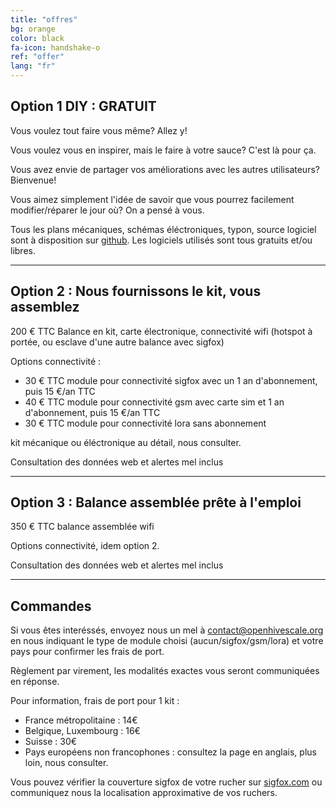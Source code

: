 ```yaml
---
title: "offres"
bg: orange
color: black
fa-icon: handshake-o
ref: "offer"
lang: "fr"
---
```



## Option 1 DIY : GRATUIT

Vous voulez tout faire vous même? Allez y!

Vous voulez vous en inspirer, mais le faire à votre sauce? C'est là pour ça.

Vous avez envie de partager vos améliorations avec les autres utilisateurs? Bienvenue!

Vous aimez simplement l'idée de savoir que vous pourrez facilement modifier/réparer le jour où? On a pensé à vous.

Tous les plans mécaniques, schémas éléctroniques, typon, source logiciel sont à disposition sur [github](https://github.com/openhivescale).
Les logiciels utilisés sont tous gratuits et/ou libres.

-------------------------

## Option 2 : Nous fournissons le kit, vous assemblez

200 € TTC Balance en kit, carte électronique, connectivité wifi (hotspot à portée, ou esclave d'une autre balance avec sigfox)

Options connectivité :
* 30 € TTC module pour connectivité sigfox avec un 1 an d'abonnement, puis 15 €/an TTC
* 40 € TTC module pour connectivité gsm avec carte sim et 1 an d'abonnement, puis 15 €/an TTC
* 30 € TTC module pour connectivité lora sans abonnement

kit mécanique ou éléctronique au détail, nous consulter.

Consultation des données web et alertes mel inclus

-------------------------

## Option 3 : Balance assemblée prête à l'emploi 

350 € TTC balance assemblée wifi

Options connectivité, idem option 2.

Consultation des données web et alertes mel inclus

-------------------------

## Commandes 

Si vous êtes interéssés, envoyez nous un mel à contact@openhivescale.org en nous indiquant le type de module choisi (aucun/sigfox/gsm/lora) et votre pays pour confirmer les frais de port.

Règlement par virement, les modalités exactes vous seront communiquées en réponse.

Pour information, frais de port pour 1 kit :
* France métropolitaine : 14€
* Belgique, Luxembourg : 16€
* Suisse : 30€
* Pays européens non francophones : consultez la page en anglais, plus loin, nous consulter.

Vous pouvez vérifier la couverture sigfox de votre rucher sur [sigfox.com](https://www.sigfox.com/en/coverage) ou communiquez nous la localisation approximative de vos ruchers. 



